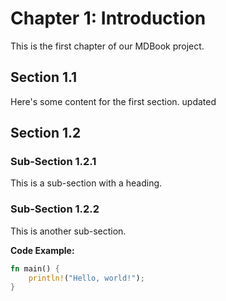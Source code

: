 # Chapter 1: Introduction

This is the first chapter of our MDBook project.

## Section 1.1

Here's some content for the first section. updated

## Section 1.2

### Sub-Section 1.2.1

This is a sub-section with a heading.

### Sub-Section 1.2.2

This is another sub-section.

**Code Example:**

```rust
fn main() {
    println!("Hello, world!");
}
```
